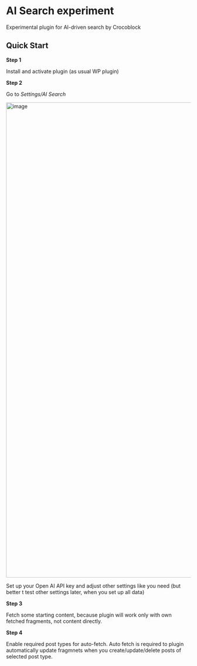# AI Search experiment

Experimental plugin for AI-driven search by Crocoblock

## Quick Start

__Step 1__

Install and activate plugin (as usual WP plugin)

__Step 2__

Go to *Settings/AI Search*

<img width="1291" alt="image" src="https://github.com/Crocoblock/jet-ai-search/assets/4987981/e2d7fd28-9d2c-45f7-9cf9-c6b8d320e78d">

Set up your Open AI API key and adjust other settings like you need (but better t test other settings later, when you set up all data)

__Step 3__

Fetch some starting content, because plugin will work only with own fetched fragments, not content directly.

__Step 4__

Enable required post types for auto-fetch. Auto fetch is required to plugin automatically update fragmnets when you create/update/delete posts of selected post type.
